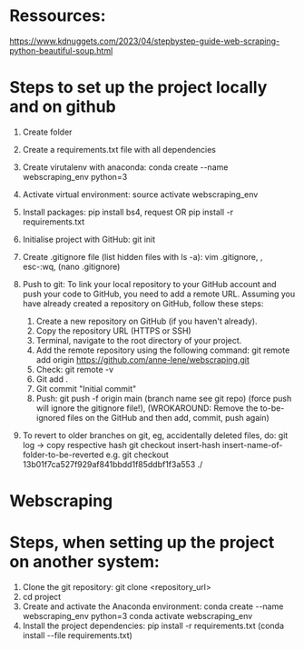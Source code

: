 # Ressources: 
https://www.kdnuggets.com/2023/04/stepbystep-guide-web-scraping-python-beautiful-soup.html

# Steps to set up the project locally and on github
1. Create folder
2. Create a requirements.txt file with all dependencies
3. Create virutalenv with anaconda: conda create --name webscraping_env python=3
4. Activate virtual environment: source activate webscraping_env
5. Install packages: pip install bs4, request OR
		     pip install -r requirements.txt
6. Initialise project with GitHub: git init
7. Create .gitignore file (list hidden files with ls -a): vim .gitignore, , esc-:wq, (nano .gitignore)

8. Push to git:
To link your local repository to your GitHub account and push your code to GitHub, you need to add a remote URL. Assuming you have already created a repository on GitHub, follow these steps:
	1. Create a new repository on GitHub (if you haven't already).
	2. Copy the repository URL (HTTPS or SSH)
	3. Terminal, navigate to the root directory of your project.
	4. Add the remote repository using the following command:
	 	git remote add origin https://github.com/anne-lene/webscraping.git
	5. Check: git remote -v
	6. Git add .
	7. Git commit "Initial commit"
	8. Push: git push -f origin main (branch name see git repo) (force push will ignore the gitignore file!), (WROKAROUND: Remove the to-be-ignored files on the GitHub and then add, commit, push again)

9. To revert to older branches on git, eg, accidentally deleted files, do:
	git log -> copy respective hash
	git checkout insert-hash insert-name-of-folder-to-be-reverted
	e.g. git checkout 13b01f7ca527f929af841bbdd1f85ddbf1f3a553 ./

# Webscraping



# Steps, when setting up the project on another system:
1. Clone the git repository: git clone <repository_url>
2. cd project
3. Create and activate the Anaconda environment:
	conda create --name webscraping_env python=3
	conda activate webscraping_env
4. Install the project dependencies: pip install -r requirements.txt 
	(conda install --file requirements.txt)


